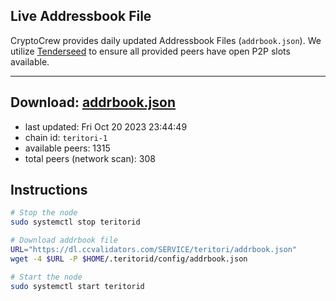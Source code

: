 ## Live Addressbook File

CryptoCrew provides daily updated Addressbook Files (`addrbook.json`). We utilize [Tenderseed](https://github.com/binaryholdings/tenderseed) to ensure all provided peers have open P2P slots available.

---
**Download: [addrbook.json](https://dl.ccvalidators.com/SERVICE/teritori/addrbook.json)**
---

- last updated: Fri Oct 20 2023 23:44:49
- chain id: `teritori-1`
- available peers: 1315
- total peers (network scan): 308

## Instructions
```sh
# Stop the node
sudo systemctl stop teritorid

# Download addrbook file
URL="https://dl.ccvalidators.com/SERVICE/teritori/addrbook.json"
wget -4 $URL -P $HOME/.teritorid/config/addrbook.json

# Start the node
sudo systemctl start teritorid
```
